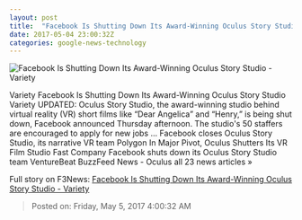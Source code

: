 ```yaml
---
layout: post
title:  "Facebook Is Shutting Down Its Award-Winning Oculus Story Studio - Variety"
date: 2017-05-04 23:00:32Z
categories: google-news-technology
---
```


![Facebook Is Shutting Down Its Award-Winning Oculus Story Studio - Variety](https://pmcvariety.files.wordpress.com/2017/05/henry-shocked-oculus-story-studio.jpg?w=768&h=432&crop=1)

Variety Facebook Is Shutting Down Its Award-Winning Oculus Story Studio Variety UPDATED: Oculus Story Studio, the award-winning studio behind virtual reality (VR) short films like “Dear Angelica” and “Henry,” is being shut down, Facebook announced Thursday afternoon. The studio's 50 staffers are encouraged to apply for new jobs ... Facebook closes Oculus Story Studio, its narrative VR team Polygon In Major Pivot, Oculus Shutters Its VR Film Studio Fast Company Facebook shuts down its Oculus Story Studio team VentureBeat BuzzFeed News - Oculus all 23 news articles »


Full story on F3News: [Facebook Is Shutting Down Its Award-Winning Oculus Story Studio - Variety](http://www.f3nws.com/n/KmbdVG)

> Posted on: Friday, May 5, 2017 4:00:32 AM
